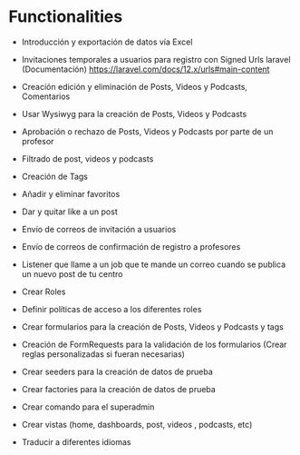 # Functionalities

* Introducción y exportación de datos vía Excel 

* Invitaciones temporales a usuarios para registro con Signed Urls laravel (Documentación) https://laravel.com/docs/12.x/urls#main-content

* Creación edición y eliminación de Posts, Videos y Podcasts, Comentarios 

* Usar Wysiwyg para la creación de Posts, Videos y Podcasts 

* Aprobación o rechazo de Posts, Videos y Podcasts por parte de un profesor 

* Filtrado de post, videos y podcasts 

* Creación de Tags 

* Añadir y eliminar favoritos

* Dar y quitar like a un post

* Envío de correos de invitación a usuarios

* Envío de correos de confirmación de registro a profesores

* Listener que llame a un job que te mande un correo cuando se publica un nuevo post de tu centro

* Crear Roles

* Definir políticas de acceso a los diferentes roles 

* Crear formularios para la creación de Posts, Videos y Podcasts y tags

* Creación de FormRequests para la validación de los formularios (Crear reglas personalizadas si fueran necesarias)

* Crear seeders para la creación de datos de prueba

* Crear factories para la creación de datos de prueba

* Crear comando para el superadmin

* Crear vistas (home, dashboards, post, videos , podcasts, etc)

* Traducir a diferentes idiomas




